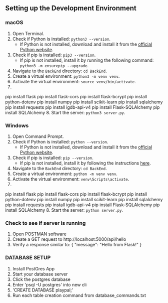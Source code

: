 ## Setting up the Development Environment

### macOS

1. Open Terminal.
2. Check if Python is installed: `python3 --version`.
    - If Python is not installed, download and install it from the [official Python website](https://www.python.org/downloads/).
3. Check if pip is installed: `pip3 --version`.
    - If pip is not installed, install it by running the following command: `python3 -m ensurepip --upgrade`.
4. Navigate to the `BackEnd` directory: `cd BackEnd`.
5. Create a virtual environment: `python3 -m venv venv`.
6. Activate the virtual environment: `source venv/bin/activate`.
7. 
pip install flask
pip install flask-cors
pip install flask-bcrypt
pip install python-dotenv
pip install numpy
pip install scikit-learn
pip install sqlalchemy
pip install requests
pip install igdb-api-v4
pip install Flask-SQLAlchemy
pip install SQLAlchemy
8. Start the server: `python3 server.py`.

### Windows

1. Open Command Prompt.
2. Check if Python is installed: `python --version`.
    - If Python is not installed, download and install it from the [official Python website](https://www.python.org/downloads/).
3. Check if pip is installed: `pip --version`.
    - If pip is not installed, install it by following the instructions [here](https://pip.pypa.io/en/stable/installing/).
4. Navigate to the `BackEnd` directory: `cd BackEnd`.
5. Create a virtual environment: `python -m venv venv`.
6. Activate the virtual environment: `venv\Scripts\activate`.
7. 
pip install flask
pip install flask-cors
pip install flask-bcrypt
pip install python-dotenv
pip install numpy
pip install scikit-learn
pip install sqlalchemy
pip install requests
pip install igdb-api-v4
pip install Flask-SQLAlchemy
pip install SQLAlchemy
8. Start the server: `python server.py`.

### Check to see if server is running

1. Open POSTMAN software
2. Create a GET request to http://localhost:5000/api/hello
3. Verify a response similar to: 
{
    "message": "Hello from Flask!"
}

### DATABASE SETUP
1. Install PostGres App
2. Start your database server
3. Click the postgres database
4. Enter 'psql -U postgres' into new cli
5. 'CREATE DATABASE playpal;'
6. Run each table creation command from database_commands.txt
